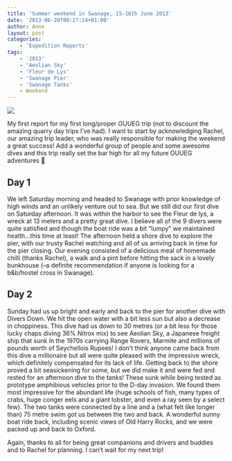 ```yaml
---
title: 'Summer weekend in Swanage, 15-16th June 2013'
date: '2013-06-20T00:27:14+01:00'
author: Anne
layout: post
categories:
    - 'Expedition Reports'
tags:
    - '2013'
    - 'Aeolian Sky'
    - 'Fleur de Lys'
    - 'Swanage Pier'
    - 'Swanage Tanks'
    - Weekend
---
```


![](http://ouueg.com/wp-content/uploads/2013/06/Remains_of_the_old_pier_-_Swanage_Bay_-_geograph.org_.uk_-_1709722.jpg)

My first report for my first long/proper OUUEG trip (not to discount the amazing quarry day trips I’ve had). I want to start by acknowledging Rachel, our amazing trip leader, who was really responsible for making the weekend a great success! Add a wonderful group of people and some awesome dives and this trip really set the bar high for all my future OUUEG adventures 🙂

## Day 1

We left Saturday morning and headed to Swanage with prior knowledge of high winds and an unlikely venture out to sea. But we still did our first dive on Saturday afternoon. It was within the harbor to see the Fleur de lys, a wreck at 13 meters and a pretty great dive. I believe all of the 9 divers were quite satisfied and though the boat ride was a bit “lumpy” we maintained health…this time at least! The afternoon held a shore dive to explore the pier, with our trusty Rachel watching and all of us arriving back in time for the pier closing. Our evening consisted of a delicious meal of homemade chilli (thanks Rachel), a walk and a pint before hitting the sack in a lovely bunkhouse (–a definite recommendation if anyone is looking for a b&amp;b/hostel cross in Swanage).

## Day 2

Sunday had us up bright and early and back to the pier for another dive with Divers Down. We hit the open water with a bit less sun but also a decrease in choppiness. This dive had us down to 30 metres (or a bit less for those lucky chaps diving 36% Nitrox mix) to see Aeolian Sky, a Japanese freight ship that sunk in the 1970s carrying Range Rovers, Marmite and millions of pounds worth of Seychellois Rupees! I don’t think anyone came back from this dive a millionaire but all were quite pleased with the impressive wreck, which definitely compensated for its lack of life. Getting back to the shore proved a bit seasickening for some, but we did make it and were fed and rested for an afternoon dive to the tanks! These sunk while being tested as prototype amphibious vehicles prior to the D-day invasion. We found them most impressive for the abundant life (huge schools of fish, many types of crabs, huge conger eels and a giant lobster, and even a ray seen by a select few). The two tanks were connected by a line and a (what felt like longer than) 75 metre swim got us between the two and back. A wonderful sunny boat ride back, including scenic views of Old Harry Rocks, and we were packed up and back to Oxford.

Again, thanks to all for being great companions and drivers and buddies and to Rachel for planning. I can’t wait for my next trip!
